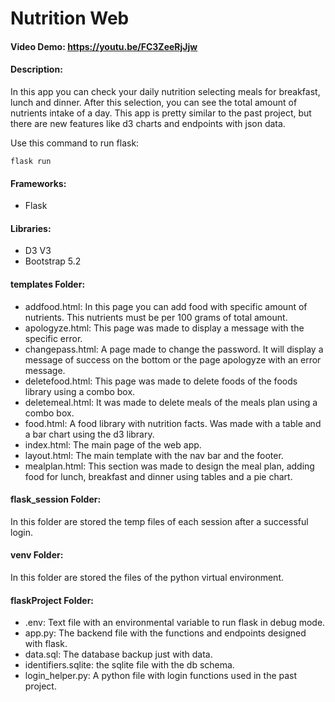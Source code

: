 # Nutrition Web
#### Video Demo:  https://youtu.be/FC3ZeeRjJjw
#### Description:
In this app you can check your daily nutrition selecting meals for breakfast, lunch and dinner. After this selection,
you can see the total amount of nutrients intake of a day. This app is pretty similar to the past project, but there are
new features like d3 charts and endpoints with json data.

Use this command to run flask:
```
flask run
```
#### Frameworks:
- Flask

#### Libraries: 
- D3 V3
- Bootstrap 5.2

#### templates Folder:

- addfood.html:
In this page you can add food with specific amount of nutrients. This nutrients must be per 100 grams of total amount.
- apologyze.html: This page was made to display a message with the specific error.
- changepass.html: A page made to change the password. It will display a message of success on the bottom or the page
apologyze with an error message.
- deletefood.html: This page was made to delete foods of the foods library using a combo box.
- deletemeal.html: It was made to delete meals of the meals plan using a combo box.
- food.html: A food library with nutrition facts. Was made with a table and a bar chart using the d3 library.
- index.html: The main page of the web app.
- layout.html: The main template with the nav bar and the footer.
- mealplan.html: This section was made to design the meal plan, adding food for lunch, breakfast and dinner using tables
and a pie chart.

#### flask_session Folder:
In this folder are stored the temp files of each session after a successful login.

#### venv Folder:
In this folder are stored the files of the python virtual environment.

#### flaskProject Folder:
- .env: Text file with an environmental variable to run flask in debug mode.
- app.py: The backend file with the functions and endpoints designed with flask.
- data.sql: The database backup just with data.
- identifiers.sqlite: the sqlite file with the db schema.
- login_helper.py: A python file with login functions used in the past project.